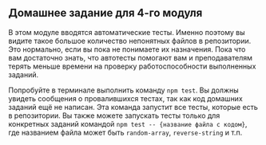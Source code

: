 ## Домашнее задание для 4-го модуля

В этом модуле вводятся автоматические тесты. Именно поэтому вы видите такое большое количество непонятных файлов в репозитории. Это нормально, если вы пока не понимаете их назначения. Пока что вам достаточно знать, что автотесты помогают вам и преподавателям терять меньше времени на проверку работоспособности выполненных заданий.

Попробуйте в терминале выполнить команду `npm test`. Вы должны увидеть сообщения о провалившихся тестах, так как код домашних заданий ещё не написан. Эта команда запустит все тесты, которые есть в репозитории. Вы также можете запускать тесты только для конкретных заданий командой `npm test -- {название файла с кодом}`, где названием файла может быть `random-array`, `reverse-string` и т.п.
